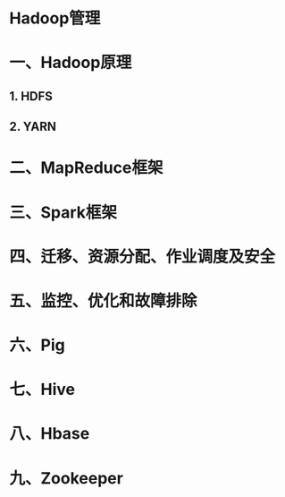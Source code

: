 # Hadoop管理

# 一、Hadoop原理

## 1.  HDFS

## 2.  YARN



# 二、MapReduce框架

# 

# 三、Spark框架



# 四、迁移、资源分配、作业调度及安全



# 五、监控、优化和故障排除



# 六、Pig

# 七、Hive

# 八、Hbase

# 九、Zookeeper



